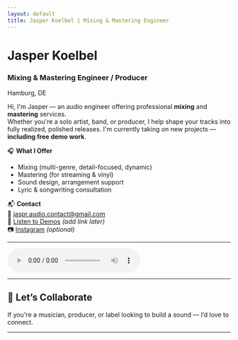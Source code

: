 ```yaml
---
layout: default
title: Jasper Koelbel | Mixing & Mastering Engineer
---
```


# Jasper Koelbel  
### Mixing & Mastering Engineer / Producer  
Hamburg, DE

Hi, I'm Jasper — an audio engineer offering professional **mixing** and **mastering** services.  
Whether you're a solo artist, band, or producer, I help shape your tracks into fully realized, polished releases. I'm currently taking on new projects — **including free demo work**.

🎧 **What I Offer**  
- Mixing (multi-genre, detail-focused, dynamic)
- Mastering (for streaming & vinyl)
- Sound design, arrangement support  
- Lyric & songwriting consultation

📬 **Contact**  
📧 [jaspr.audio.contact@gmail.com](mailto:jaspr.audio.contact@gmail.com)  
📀 [Listen to Demos](#demos) *(add link later)*  
📷 [Instagram](https://instagram.com/yourusername) *(optional)*

---

<audio controls>
  <source src="{{ '/assets/audio/DemoMixRock.mp3' | relative_url }}" type="audio/mpeg">
  Your browser does not support the audio element.
</audio>

---

## 🤝 Let’s Collaborate  
If you're a musician, producer, or label looking to build a sound — I’d love to connect.

---
